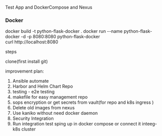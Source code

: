 


Test App and DockerCompose and Nexus
### Docker
docker build -t python-flask-docker .
docker run --name python-flask-docker   -d -p 8080:8080 python-flask-docker  
curl http://localhost:8080

steps 

clone(first install git)



improvement plan: 
1. Ansible automate
2. Harbor and Helm Chart Repo
3. testing - e2e testing  
4. makefile  for easy management repo
5. sops encryption or get secrets from vault(for repo and k8s ingress )
6. Delete old images from nexus 
7. Use kaniko without need docker daemon
8. Security Integration
9. Run integration test sping up in docker compose or connect it inteeg-k8s cluster

